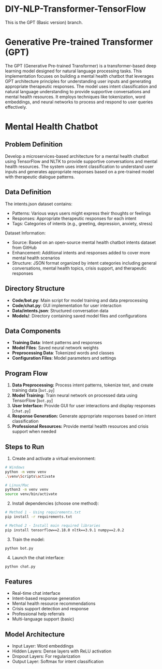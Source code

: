 # DIY-NLP-Transformer-TensorFlow

This is the GPT (Basic version) branch.

# Generative Pre-trained Transformer (GPT)

The GPT (Generative Pre-trained Transformer) is a transformer-based deep learning model designed for natural language processing tasks. This implementation focuses on building a mental health chatbot that leverages GPT architecture principles for understanding user inputs and generating appropriate therapeutic responses. The model uses intent classification and natural language understanding to provide supportive conversations and mental health resources. It employs techniques like tokenization, word embeddings, and neural networks to process and respond to user queries effectively.

# Mental Health Chatbot

## Problem Definition

Develop a microservices-based architecture for a mental health chatbot using TensorFlow and NLTK to provide supportive conversations and mental health resources. The system uses intent classification to understand user inputs and generates appropriate responses based on a pre-trained model with therapeutic dialogue patterns.

## Data Definition

The intents.json dataset contains:
- Patterns: Various ways users might express their thoughts or feelings
- Responses: Appropriate therapeutic responses for each intent
- Tags: Categories of intents (e.g., greeting, depression, anxiety, stress)

Dataset Information:
- Source: Based on an open-source mental health chatbot intents dataset from GitHub
- Enhancement: Additional intents and responses added to cover more mental health scenarios
- Structure: JSON format organized by intent categories including general conversations, mental health topics, crisis support, and therapeutic responses

## Directory Structure

- **Code/bot.py**: Main script for model training and data preprocessing
- **Code/chat.py**: GUI implementation for user interaction
- **Data/intents.json**: Structured conversation data
- **Models/**: Directory containing saved model files and configurations

## Data Components

- **Training Data**: Intent patterns and responses
- **Model Files**: Saved neural network weights
- **Preprocessing Data**: Tokenized words and classes
- **Configuration Files**: Model parameters and settings

## Program Flow

1. **Data Preprocessing:** Process intent patterns, tokenize text, and create training data [`bot.py`]
2. **Model Training:** Train neural network on processed data using TensorFlow [`bot.py`]
3. **User Interface:** Provide GUI for user interactions and display responses [`chat.py`]
4. **Response Generation:** Generate appropriate responses based on intent classification
5. **Professional Resources:** Provide mental health resources and crisis support when needed

## Steps to Run

1. Create and activate a virtual environment:
```bash
# Windows
python -m venv venv
.\venv\Scripts\activate

# Linux/Mac
python3 -m venv venv
source venv/bin/activate
```

2. Install dependencies (choose one method):
```bash
# Method 1 - Using requirements.txt
pip install -r requirements.txt

# Method 2 - Install main required libraries
pip install tensorflow==2.18.0 nltk==3.9.1 numpy==2.0.2
```

3. Train the model:
```bash
python bot.py
```

4. Launch the chat interface:
```bash
python chat.py
```

## Features

- Real-time chat interface
- Intent-based response generation
- Mental health resource recommendations
- Crisis support detection and response
- Professional help referrals
- Multi-language support (basic)

## Model Architecture

- Input Layer: Word embeddings
- Hidden Layers: Dense layers with ReLU activation
- Dropout Layers: For regularization
- Output Layer: Softmax for intent classification